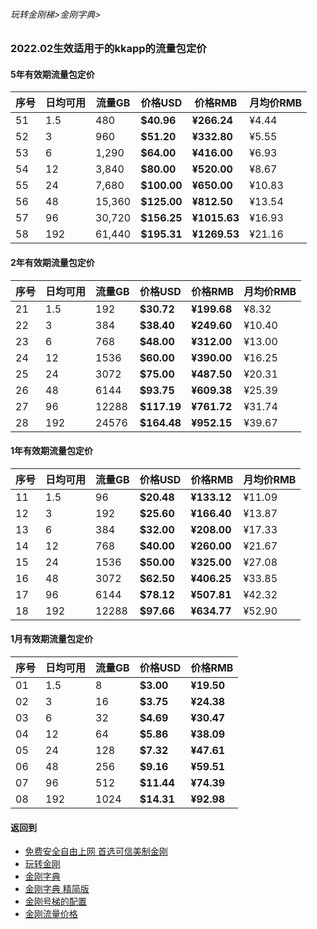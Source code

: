 ###### 玩转金刚梯>金刚字典>

### 2022.02生效适用于的kkapp的流量包定价

#### 5年有效期流量包定价

|序号|日均可用|流量GB|价格USD|价格RMB|月均价RMB|
|-|-|-|-|-|-|
|51 |1.5|480| <strong> $40.96| <strong> ¥266.24 |¥4.44|
|52 |3|960| <strong> $51.20| <strong> ¥332.80 |¥5.55|
|53 |6|1,290| <strong> $64.00| <strong> ¥416.00 |¥6.93 |
|54 |12|3,840| <strong> $80.00| <strong> ¥520.00 |¥8.67 |
|55 |24|7,680| <strong> $100.00| <strong> ¥650.00 |¥10.83 |
|56 |48|15,360| <strong> $125.00| <strong> ¥812.50 |¥13.54 |
|57 |96|30,720| <strong> $156.25| <strong> ¥1015.63 |¥16.93 |
|58 |192|61,440| <strong> $195.31| <strong> ¥1269.53 |¥21.16 |


#### 2年有效期流量包定价

|序号|日均可用|流量GB|价格USD|价格RMB|月均价RMB |
|-|-|-|-|-|-|
|21 |1.5|192| <strong> $30.72| <strong> ¥199.68 |¥8.32 |
|22 |3|384| <strong> $38.40| <strong> ¥249.60 |¥10.40 |
|23 |6|768| <strong> $48.00| <strong> ¥312.00 |¥13.00 |
|24 |12|1536| <strong> $60.00| <strong> ¥390.00 |¥16.25 |
|25 |24|3072| <strong> $75.00| <strong> ¥487.50 |¥20.31 |
|26 |48|6144| <strong> $93.75| <strong> ¥609.38 |¥25.39 |
|27 |96|12288| <strong> $117.19| <strong> ¥761.72 |¥31.74 |
|28 |192|24576| <strong> $164.48| <strong> ¥952.15 |¥39.67 |


#### 1年有效期流量包定价

|序号|日均可用|流量GB|价格USD|价格RMB|月均价RMB |
|-|-|-|-|-|-|
|11 |1.5|96| <strong> $20.48| <strong> ¥133.12 | ¥11.09 | 5000 |
|12 |3|192| <strong> $25.60| <strong> ¥166.40 | ¥13.87 | 5000 |
|13 |6|384| <strong> $32.00| <strong> ¥208.00 | ¥17.33 | 5000 |
|14 |12|768| <strong> $40.00| <strong> ¥260.00 | ¥21.67 | 5000 |
|15 |24|1536| <strong> $50.00| <strong> ¥325.00 | ¥27.08 | 5000 |
|16 |48|3072| <strong> $62.50| <strong> ¥406.25 | ¥33.85 | 5000 |
|17 |96|6144| <strong> $78.12| <strong> ¥507.81 | ¥42.32 | 5000 |
|18 |192|12288| <strong> $97.66| <strong> ¥634.77 | ¥52.90 | 5000 |

#### 1月有效期流量包定价

|序号|日均可用|流量GB|价格USD|价格RMB|
|-|-|-|-|-|
|01 |1.5|8| <strong> $3.00| <strong> ¥19.50 |
|02 |3|16| <strong> $3.75| <strong> ¥24.38 |
|03 |6|32| <strong> $4.69| <strong> ¥30.47 |
|04 |12|64| <strong> $5.86| <strong> ¥38.09 |
|05 |24|128| <strong> $7.32| <strong> ¥47.61 |
|06 |48|256| <strong> $9.16| <strong> ¥59.51 |
|07 |96|512| <strong> $11.44| <strong> ¥74.39 |
|08 |192|1024| <strong> $14.31| <strong> ¥92.98|





     

#### 返回到
- [免费安全自由上网 首选可信美制金刚](https://github.com/a2zitpro/web/blob/master/%E5%BE%80%E5%90%8E%E7%BF%BB.md)
- [玩转金刚](https://github.com/a2zitpro/web/blob/master/LadderFree/A.md)
- [金刚字典](https://github.com/a2zitpro/web/blob/master/LadderFree/kkDictionary/KKDictionary.md)
- [金刚字典 精简版](https://github.com/a2zitpro/web/blob/master/LadderFree/kkDictionary/KKDictionaryShortVersion.md)
- [金刚号梯的配置](https://github.com/a2zitpro/web/blob/master/LadderFree/kkDictionary/KKLadderConfigration/KKLadderConfigration.md)
- [金刚流量价格](https://github.com/a2zitpro/web/blob/master/LadderFree/kkDictionary/Price/KKDTPrice.md)
